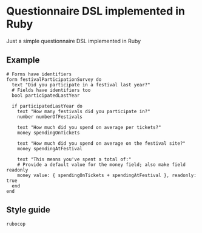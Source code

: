 Questionnaire DSL implemented in Ruby
=====================================

Just a simple questionnaire DSL implemented in Ruby

Example
-------

```
# Forms have identifiers
form festivalParticipationSurvey do
  text "Did you participate in a festival last year?"
  # Fields have identifiers too
  bool participatedLastYear

  if participatedLastYear do
    text "How many festivals did you participate in?"
    number numberOfFestivals

    text "How much did you spend on average per tickets?"
    money spendingOnTickets

    text "How much did you spend on average on the festival site?"
    money spendingAtFestival

    text "This means you've spent a total of:"
    # Provide a default value for the money field; also make field readonly
    money value: { spendingOnTickets + spendingAtFestival }, readonly: true
  end
end
```

Style guide
-----------

```ruby
rubocop
```
